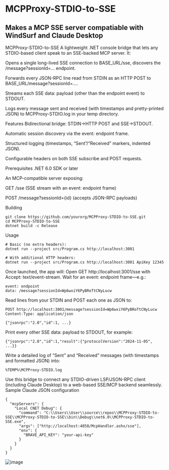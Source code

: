 # MCPProxy-STDIO-to-SSE
## Makes a MCP SSE server compatiable with WindSurf and Claude Desktop
MCPProxy-STDIO-to-SSE
A lightweight .NET console bridge that lets any STDIO-based client speak to an SSE-backed MCP server.
It:

Opens a single long-lived SSE connection to BASE_URL/sse, discovers the /message?sessionId=… endpoint.

Forwards every JSON-RPC line read from STDIN as an HTTP POST to BASE_URL/message?sessionId=….

Streams each SSE data: payload (other than the endpoint event) to STDOUT.

Logs every message sent and received (with timestamps and pretty-printed JSON) to MCPProxy-STDIO.log in your temp directory.

Features
Bidirectional bridge: STDIN→HTTP POST and SSE→STDOUT.

Automatic session discovery via the event: endpoint frame.

Structured logging (timestamps, “Sent”/“Received” markers, indented JSON).

Configurable headers on both SSE subscribe and POST requests.

Prerequisites
.NET 6.0 SDK or later

An MCP-compatible server exposing:

GET /sse (SSE stream with an event: endpoint frame)

POST /message?sessionId={id} (accepts JSON-RPC payloads)

Building
```
git clone https://github.com/yourorg/MCPProxy-STDIO-to-SSE.git
cd MCPProxy-STDIO-to-SSE
dotnet build -c Release
```

Usage
```
# Basic (no extra headers):
dotnet run --project src/Program.cs http://localhost:3001

# With additional HTTP headers:
dotnet run --project src/Program.cs http://localhost:3001 ApiKey 12345
```

Once launched, the app will:
Open GET http://localhost:3001/sse with Accept: text/event-stream.
Wait for an event: endpoint frame—e.g.:
```
event: endpoint
data: /message?sessionId=Wp6wxiY6PyBRoTtCNyLucw
```

Read lines from your STDIN and POST each one as JSON to:
```
POST http://localhost:3001/message?sessionId=Wp6wxiY6PyBRoTtCNyLucw
Content-Type: application/json

{"jsonrpc":"2.0","id":1, ...}
```

Print every other SSE data: payload to STDOUT, for example:
```
{"jsonrpc":"2.0","id":1,"result":{"protocolVersion":"2024-11-05", ...}}
```

Write a detailed log of “Sent” and “Received” messages (with timestamps and formatted JSON) into:
```
%TEMP%\MCPProxy-STDIO.log
```

Use this bridge to connect any STDIO-driven LSP/JSON-RPC client (including Claude Desktop) to a web-based SSE/MCP backend seamlessly.
Sample Claude JSON configuration

```
{
  "mcpServers": {
    "Local CNET Debug": {
      "command": "C:\\Users\\User\\source\\repos\\MCPProxy-STDIO-to-SSE\\MCPProxy-STDIO-to-SSE\\bin\\Debug\\net6.0\\MCPProxy-STDIO-to-SSE.exe",
      "args": ["http://localhost:4858/McpHandler.ashx/sse"],
      "env": {
        "BRAVE_API_KEY": "your-api-key"
      }
    }
  }
}
```

![image](https://github.com/user-attachments/assets/ba5a2920-c369-4083-bf6b-7a32f9228893)
